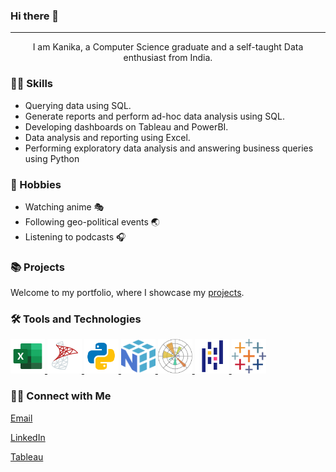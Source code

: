 ### Hi there 👋
***
<p align="center">I am Kanika, a Computer Science graduate and a self-taught Data enthusiast from India.</p> 

### 👩‍💻 Skills

- Querying data using SQL.
- Generate reports and perform ad-hoc data analysis using SQL.
- Developing dashboards on Tableau and PowerBI.
- Data analysis and reporting using Excel.
- Performing exploratory data analysis and answering business queries using Python

### 🎈 Hobbies 

- Watching anime 🎭
- Following geo-political events 🌏
- Listening to podcasts 🎧

  
### 📚 Projects

Welcome to my portfolio, where I showcase my [projects](https://github.com/Kanikamittal99/Portfolio-guide/blob/main/README.md).


### 🛠️ Tools and Technologies
<p align="left">
  <a href="https://www.microsoft.com/en-in/microsoft-365/excel" target="_blank" title="Microsoft Excel"> 
    <img src="https://github.com/Kanikamittal99/kanikamittal99/blob/main/images/icons8-microsoft-excel-2019.svg" alt="excel" width="55" height="55"/> 
  </a>
  <a href="https://www.microsoft.com/en-in/sql-server" target="_blank" title="Microsoft SQL Server"> 
    <img src="https://github.com/Kanikamittal99/kanikamittal99/blob/main/images/icons8-sql-server.svg" alt="sql-server" width="55" height="55"/> 
  </a>
  <a href="https://www.python.org" target="_blank" title="Python"> 
    <img src="https://github.com/Kanikamittal99/kanikamittal99/blob/main/images/icons8-python.svg" alt="python" width="55" height="55"/> 
  </a>
  <a href="https://numpy.org/" target="_blank" title="NumPy"> 
    <img src="https://github.com/Kanikamittal99/kanikamittal99/blob/main/images/Numpy-logo.svg" alt="NumPy" width="55" height="55"/> 
  </a>
  <a href="https://matplotlib.org/" target="_blank" title="Matplotlib"> 
    <img src="https://github.com/Kanikamittal99/kanikamittal99/blob/main/images/Matplotlib_icon.svg" alt="Matplotlib" width="55" height="55"/> 
  </a>
  <a href="https://pandas.pydata.org/" target="_blank" title="Pandas"> 
    <img src="https://github.com/Kanikamittal99/kanikamittal99/blob/main/images/icons8-pandas.svg" alt="Pandas" width="55" height="55"/> 
  </a>
  <a href="https://www.tableau.com/" target="_blank" title="Tableau"> 
    <img src="https://github.com/Kanikamittal99/kanikamittal99/blob/main/images/tableau-software.svg" alt="tableau" width="55" height="55"/> 
  </a>
  </p>

### 🙋‍♀️ Connect with Me

[Email](mailto:kanikamittal042@yahoo.com) 

[LinkedIn](https://www.linkedin.com/in/kanika042/)

[Tableau](https://public.tableau.com/app/profile/kanikamittal086)
